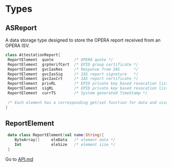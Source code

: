 # Types
## ASReport

A data storage type designed to store the OPERA report received from an OPERA ISV.


```kotlin
class AttestationReport{
 ReportElement  quote         /* OPERA quote */
 ReportElement  grpVerifCert  /* EPID group certificate */
 ReportElement  gvcIasRes     /* Response from IAS      */
 ReportElement  gvcIasSig     /* IAS report signature   */
 ReportElement  gvcIasCrt     /* IAS report certificate */
 ReportElement  privRL        /* EPID private key based revocation list */
 ReportElement  sigRL         /* EPID private key based revocation list */
 ReportElement  currTS        /* System generated TimeStamp */
 
 /* Each element has a corresponding get/set function for data and size */
}
```
## ReportElement
```kotlin
 data class ReportElement(val name:String){
    ByteArray[]     eleData   /* element data */
    Int             eleSize   /* element size */
 }
```
Go to [API.md](API.md)
